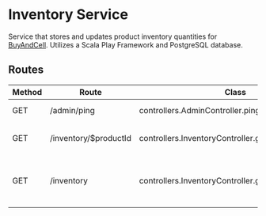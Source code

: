 # Inventory Service

Service that stores and updates product inventory quantities for [BuyAndCell](https://github.com/LexBedwell/BuyAndCell).
Utilizes a Scala Play Framework and PostgreSQL database.

## Routes

| Method | Route | Class | Description
| ------ | ----- | ----- | -----------
| GET | /admin/ping | controllers.AdminController.ping | Ping Service
| GET | /inventory/$productId | controllers.InventoryController.getProductInventory | Check if product is in-stock
| GET | /inventory | controllers.InventoryController.getProductInventory | Check if there is sufficient inventory to fill an order
